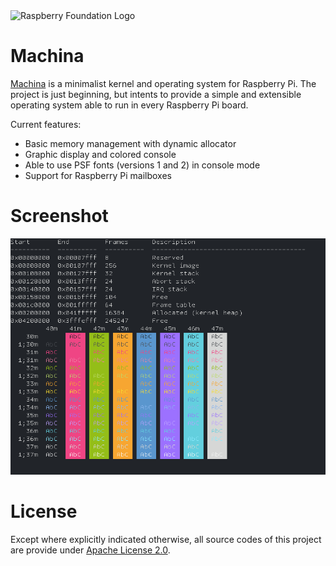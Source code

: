 <img alt="Raspberry Foundation Logo" src="https://brunexgeek.github.io/machina/pi_logo.png" width="150">

# Machina

[Machina](https://brunexgeek.github.io/machina/) is a minimalist kernel and operating system for Raspberry Pi. The project is just beginning, but intents to provide a simple and extensible operating system able to run in every Raspberry Pi board.

Current features:

* Basic memory management with dynamic allocator
* Graphic display and colored console
* Able to use PSF fonts (versions 1 and 2) in console mode
* Support for Raspberry Pi mailboxes

# Screenshot

![](https://github.com/brunexgeek/machina/raw/master/screenshot1.png)

# License

Except where explicitly indicated otherwise, all source codes of this project are provide under [Apache License 2.0](http://www.apache.org/licenses/LICENSE-2.0).
